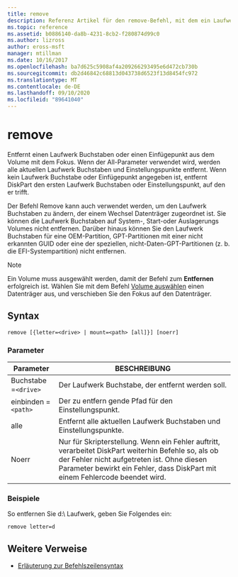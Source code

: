 ```yaml
---
title: remove
description: Referenz Artikel für den remove-Befehl, mit dem ein Laufwerk Buchstabe oder ein Einstellungspunkt von einem Volume entfernt wird.
ms.topic: reference
ms.assetid: b0886140-da8b-4231-8cb2-f280874d99c0
ms.author: lizross
author: eross-msft
manager: mtillman
ms.date: 10/16/2017
ms.openlocfilehash: ba7d625c5908af4a209266293495e6d472cb730b
ms.sourcegitcommit: db2d46842c68813d043738d6523f13d8454fc972
ms.translationtype: MT
ms.contentlocale: de-DE
ms.lasthandoff: 09/10/2020
ms.locfileid: "89641040"
---
```

# <a name="remove"></a>remove

Entfernt einen Laufwerk Buchstaben oder einen Einfügepunkt aus dem Volume mit dem Fokus. Wenn der All-Parameter verwendet wird, werden alle aktuellen Laufwerk Buchstaben und Einstellungspunkte entfernt. Wenn kein Laufwerk Buchstabe oder Einfügepunkt angegeben ist, entfernt DiskPart den ersten Laufwerk Buchstaben oder Einstellungspunkt, auf den er trifft.

Der Befehl Remove kann auch verwendet werden, um den Laufwerk Buchstaben zu ändern, der einem Wechsel Datenträger zugeordnet ist. Sie können die Laufwerk Buchstaben auf System-, Start-oder Auslagerungs Volumes nicht entfernen. Darüber hinaus können Sie den Laufwerk Buchstaben für eine OEM-Partition, GPT-Partitionen mit einer nicht erkannten GUID oder eine der speziellen, nicht-Daten-GPT-Partitionen (z. b. die EFI-Systempartition) nicht entfernen.

> [!NOTE]
> Ein Volume muss ausgewählt werden, damit der Befehl zum **Entfernen** erfolgreich ist. Wählen Sie mit dem Befehl [Volume auswählen](select-volume.md) einen Datenträger aus, und verschieben Sie den Fokus auf den Datenträger.

## <a name="syntax"></a>Syntax

```
remove [{letter=<drive> | mount=<path> [all]}] [noerr]
```

### <a name="parameters"></a>Parameter

| Parameter | BESCHREIBUNG |
| --------- | ----------- |
| Buchstabe =`<drive>` | Der Laufwerk Buchstabe, der entfernt werden soll. |
| einbinden =`<path>` | Der zu entfern gende Pfad für den Einstellungspunkt. |
| alle | Entfernt alle aktuellen Laufwerk Buchstaben und Einstellungspunkte. |
| Noerr | Nur für Skripterstellung. Wenn ein Fehler auftritt, verarbeitet DiskPart weiterhin Befehle so, als ob der Fehler nicht aufgetreten ist. Ohne diesen Parameter bewirkt ein Fehler, dass DiskPart mit einem Fehlercode beendet wird. |

### <a name="examples"></a>Beispiele

So entfernen Sie d:\ Laufwerk, geben Sie Folgendes ein:

```
remove letter=d
```

## <a name="additional-references"></a>Weitere Verweise

- [Erläuterung zur Befehlszeilensyntax](command-line-syntax-key.md)
